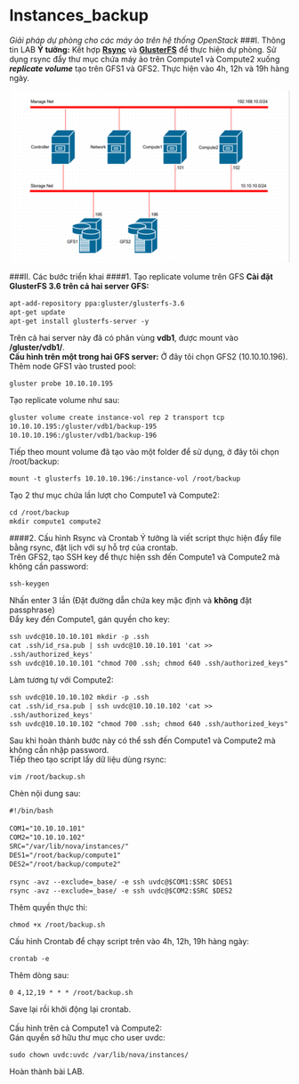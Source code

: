 # Instances_backup
<i>Giải pháp dự phòng cho các máy ảo trên hệ thống OpenStack</i>
###I. Thông tin LAB
**Ý tưởng:** Kết hợp [**Rsync**](https://github.com/hocchudong/rsync) và [**GlusterFS**](https://github.com/hocchudong/GlusterFS) để thực hiện dự phòng. Sử dụng rsync đẩy thư mục chứa máy ảo trên Compute1 và Compute2 xuống ***replicate volume*** tạo trên GFS1 và GFS2. Thực hiện vào 4h, 12h và 19h hàng ngày.

![Mô hình LAB](https://github.com/trananhkma/image/blob/master/dgfdg.png)

###II. Các bước triển khai
####1. Tạo replicate volume trên GFS
**Cài đặt GlusterFS 3.6 trên cả hai server GFS:**

    apt-add-repository ppa:gluster/glusterfs-3.6
    apt-get update
    apt-get install glusterfs-server -y

Trên cả hai server này đã có phân vùng **vdb1**, được mount vào **/gluster/vdb1/**. <br>
**Cấu hình trên một trong hai GFS server:**
Ở đây tôi chọn GFS2 (10.10.10.196).<br>
Thêm node GFS1 vào trusted pool:

    gluster probe 10.10.10.195

Tạo replicate volume như sau:

    gluster volume create instance-vol rep 2 transport tcp 10.10.10.195:/gluster/vdb1/backup-195 10.10.10.196:/gluster/vdb1/backup-196

Tiếp theo mount volume đã tạo vào một folder để sử dụng, ở đây tôi chọn /root/backup:

    mount -t glusterfs 10.10.10.196:/instance-vol /root/backup

Tạo 2 thư mục chứa lần lượt cho Compute1 và Compute2:

    cd /root/backup
    mkdir compute1 compute2

####2. Cấu hình Rsync và Crontab
Ý tưởng là viết script thực hiện đẩy file bằng rsync, đặt lịch với sự hỗ trợ của crontab.<br>
Trên GFS2, tạo SSH key để thực hiện ssh đến Compute1 và Compute2 mà không cần password:

    ssh-keygen

Nhấn enter 3 lần (Đặt đường dẫn chứa key mặc định và **không** đặt passphrase)<br>
Đẩy key đến Compute1, gán quyền cho key:

    ssh uvdc@10.10.10.101 mkdir -p .ssh
    cat .ssh/id_rsa.pub | ssh uvdc@10.10.10.101 'cat >> .ssh/authorized_keys'
    ssh uvdc@10.10.10.101 "chmod 700 .ssh; chmod 640 .ssh/authorized_keys"

Làm tương tự với Compute2:

    ssh uvdc@10.10.10.102 mkdir -p .ssh
    cat .ssh/id_rsa.pub | ssh uvdc@10.10.10.102 'cat >> .ssh/authorized_keys'
    ssh uvdc@10.10.10.102 "chmod 700 .ssh; chmod 640 .ssh/authorized_keys"

Sau khi hoàn thành bước này có thể ssh đến Compute1 và Compute2 mà không cần nhập password.<br>
Tiếp theo tạo script lấy dữ liệu dùng rsync:

    vim /root/backup.sh

Chèn nội dung sau:

    #!/bin/bash
    
    COM1="10.10.10.101"
    COM2="10.10.10.102"
    SRC="/var/lib/nova/instances/"
    DES1="/root/backup/compute1"
    DES2="/root/backup/compute2"
    
    rsync -avz --exclude=_base/ -e ssh uvdc@$COM1:$SRC $DES1
    rsync -avz --exclude=_base/ -e ssh uvdc@$COM2:$SRC $DES2

Thêm quyền thực thi:

    chmod +x /root/backup.sh

Cấu hình Crontab để chạy script trên vào 4h, 12h, 19h hàng ngày:

    crontab -e

Thêm dòng sau:

    0 4,12,19 * * * /root/backup.sh

Save lại rồi khởi động lại crontab.<br>
<br>
Cấu hình trên cả Compute1 và Compute2:<br>
Gán quyền sở hữu thư mục cho user uvdc:

    sudo chown uvdc:uvdc /var/lib/nova/instances/

Hoàn thành bài LAB.
